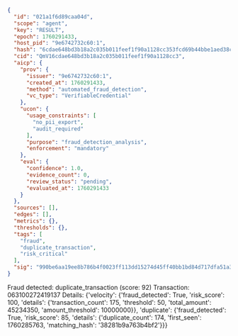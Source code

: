 ```json
{
  "id": "021a1f6d89caa04d",
  "scope": "agent",
  "key": "RESULT",
  "epoch": 1760291433,
  "host_pid": "9e6742732c60:1",
  "hash": "6cdae648bd3b18a2c035b011feef1f90a1128cc353fcd69b44bbe1aed38cea70",
  "cid": "QmV16cdae648bd3b18a2c035b011feef1f90a1128cc3",
  "aicp": {
    "prov": {
      "issuer": "9e6742732c60:1",
      "created_at": 1760291433,
      "method": "automated_fraud_detection",
      "vc_type": "VerifiableCredential"
    },
    "ucon": {
      "usage_constraints": [
        "no_pii_export",
        "audit_required"
      ],
      "purpose": "fraud_detection_analysis",
      "enforcement": "mandatory"
    },
    "eval": {
      "confidence": 1.0,
      "evidence_count": 0,
      "review_status": "pending",
      "evaluated_at": 1760291433
    }
  },
  "sources": [],
  "edges": [],
  "metrics": {},
  "thresholds": {},
  "tags": [
    "fraud",
    "duplicate_transaction",
    "risk_critical"
  ],
  "sig": "990be6aa19ee8b786b4f0023ff113dd15274d45ff40bb1bd84d717dfa51a335d"
}
```

Fraud detected: duplicate_transaction (score: 92)
Transaction: 063100272419137
Details: {'velocity': {'fraud_detected': True, 'risk_score': 100, 'details': {'transaction_count': 175, 'threshold': 50, 'total_amount': 45234350, 'amount_threshold': 10000000}}, 'duplicate': {'fraud_detected': True, 'risk_score': 85, 'details': {'duplicate_count': 174, 'first_seen': 1760285763, 'matching_hash': '38281b9a763b4bf2'}}}